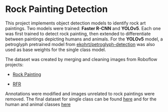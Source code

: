 # **Rock Painting Detection**

This project implements object detection models to identify rock art paintings. Two models were trained: **Faster R-CNN** and **YOLOv5**. Each one was first trained to detect rock painting, then extended to differentiate between paintings depicting humans and animals. For the **YOLOv5** model, a petroglyph pretrained model from [ekohrt/petroglyph-detection](https://github.com/ekohrt/petroglyph-detection) was also used as base weights for the single class model.

The dataset was created by merging and cleaning images from Roboflow projects:

* [Rock Painting](https://universe.roboflow.com/food-annotation/rock-painting)

* [RFR](https://universe.roboflow.com/nico-jejov/rfr-ibkvz-wmt59)

Annotations were modified and images unrelated to rock paintings were removed. The final dataset for 
single class can be found [here](https://universe.roboflow.com/nico-jejov/rock-painting-single-class/dataset/2) and 
for the human and animal classes [here](https://universe.roboflow.com/nico-jejov/rock-painting-double-class/dataset/2)
